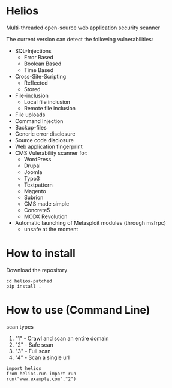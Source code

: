 
# Helios
Multi-threaded open-source web application security scanner

The current version can detect the following vulnerabilities:
- SQL-Injections
    - Error Based
    - Boolean Based
    - Time Based
- Cross-Site-Scripting
    - Reflected
    - Stored
- File-inclusion
    - Local file inclusion
    - Remote file inclusion
- File uploads
- Command Injection
- Backup-files
- Generic error disclosure
- Source code disclosure
- Web application fingerprint
- CMS Vulerability scanner for:
    - WordPress
    - Drupal
    - Joomla
    - Typo3
    - Textpattern
    - Magento
    - Subrion
    - CMS made simple
    - Concrete5
    - MODX Revolution
- Automatic launching of Metasploit modules (through msfrpc)
    - unsafe at the moment


# How to install
Download the repository
```
cd helios-patched
pip install .
```

# How to use (Command Line)
scan types
1. "1" - Crawl and scan an entire domain
2. "2" - Safe scan
3. "3" - Full scan
4. "4" - Scan a single url
```
import helios
from helios.run import run
run("www.example.com","2")
```
